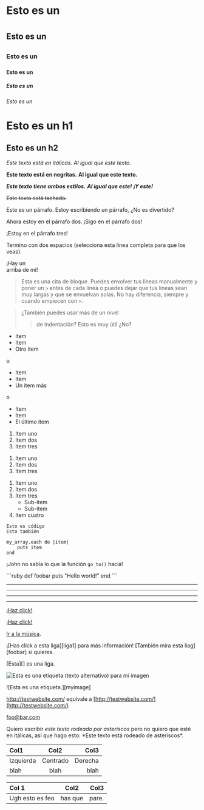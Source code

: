 
<!-- Markdown está basado en HTML, así que cualquier archivo HTML es Markdown
válido, eso significa que podemos usar elementos HTML en Markdown como, por
ejemplo, el comentario y no serán afectados por un parseador Markdown. Aún 
así si creas un elemento HTML en tu archivo Markdown no podrás usar sintaxis
Markdown dentro de él. -->

<!-- La implementación de Markdown cambia de acuerdo al parseador. Esta
guía servirá para clarificar cuales características son universales y
cuales son específicas de cada parseador-->

<!-- Headers -->
<!-- Puedes crear headers HTML fácilmente precediendo al texto con una serie
de símbolos de números (#)-->

# Esto es un <h1>
## Esto es un <h2>
### Esto es un <h3>
#### Esto es un <h4>
##### Esto es un <h5>
###### Esto es un <h6>

<!-- Markdown también nos proveé con dos alternativas para indicar h1 y h2 -->
Esto es un h1
=============

Esto es un h2
-------------

<!-- Estilos para texto plano -->
<!-- El texto puede ser fácilmente estilizado con italicas, negritas o tachado 
usando markdown -->

*Este texto está en itálicas.*
_Al igual que este texto._

**Este texto está en negritas.**
__Al igual que este texto.__

***Este texto tiene ambos estilos.***
**_Al igual que este!_**
*__¡Y este!__*

<!-- En Github Flavored Markdown, el cual es usado para mostrar archivos 
Markdown en Github, también tenemos: -->

~~Este texto está tachado.~~

<!-- Los párrafos son una o múltiples líneas de texto adyacentes separadas por 
una o múltiples líneas en blanco-->

Este es un párrafo. Estoy escribiendo un párrafo, ¿No es divertido?

Ahora estoy en el párrafo dos.
¡Sigo en el párrafo dos!

¡Estoy en el párrafo tres!

<!-- Si en algún momento quieres insertar un break HTML <br />, puedes terminar
un párrafo con dos o más espacios y luego empieza un párrafo nuevo-->

Termino con dos espacios (selecciona esta línea completa para que los veas).  

¡Hay un <br /> arriba de mí!

<!-- Las citas de bloque son fáciles y se pueden hacer con el caracter >. -->

> Esta es una cita de bloque. Puedes
> envolver tus líneas manualmente y poner un `>` antes de cada línea o puedes dejar que tus líneas sean muy largas y que se envuelvan solas.
> No hay diferencia, siempre y cuando empiecen con `>`.

> ¿También puedes usar más de un nivel
>> de indentación?
> Esto es muy útil ¿No?

<!-- Listas -->
<!-- Las listas desordenadas se hacen usando asteriscos, símbolos de más,
 o guiones -->

* Item
* Item
* Otro item

o

+ Item
+ Item
+ Un item más

o

- Item
- Item
- El último item

<!-- Las listas ordenadas se logran con un número seguido de un punto -->

1. Item uno
2. Item dos
3. Item tres

<!-- Aunque Markdown mostrará los items correctamente en orden, esto no
es una buena idea -->

1. Item uno
1. Item dos
1. Item tres
<!-- (Esto muestra lo mismo que el ejemplo de arriba) -->

<!-- También puedes usar sub-listas -->

1. Item uno
2. Item dos
3. Item tres
    * Sub-item
    * Sub-item
4. Item cuatro

<!-- Bloques de código -->
<!-- Puedes indicar un bloque de código (usan los elementos <code>) indentando 
una línea con cuatro espacios o un tab-->

    Esto es código
    Esto también

<!-- También puedes insertar dos tabs (o cuatro espacios adicionales)
para indentar dentro del código -->

    my_array.each do |item|
        puts item
    end

<!-- Código dentro de la línea puede ser escrito usando la comilla ` -->

¡John no sabía lo que la función `go_to()` hacía!

<!-- Con Github Flavored Markdown, puedes usar una sintaxis especial para código -->

\`\`\`ruby <!-- quita esas comillas cuando lo hagas, deja sólo ruby ! -->
def foobar
    puts "Hello world!"
end
\`\`\` <!-- aquí también, sin comillas, sólo  -->

<!-- El texto de arriba no necesita indentación, aparte Github usará
resaltará la sintaxis del lenguaje que especifiques después de  -->

<!-- Regla horizontal (<hr />) -->
<!-- Las reglas horizontales se agregan fácilmente con tres o más asteriscos o guiones,
con o sin espacios. -->

***
---
- - - 
****************

<!-- Ligas -->
<!-- Una de las mejores cosas de Markdown es la facilidad para hacer ligas. Pon
el texto a mostrar en corchetes [] seguidos por la URL en paréntesis () -->

[¡Haz click!](http://test.com/)

<!-- También puedes agregar el titulo de la liga usando comillas dentro de los paréntesis -->

[¡Haz click!](http://test.com/ "Liga al test.com")

<!-- También funcionan las rutas relativas. -->

[Ir a la música](/music/).

<!-- Markdown también soporta ligas con estilo de referencia -->

¡[Has click a esta liga][liga1] para más información!
[También mira esta liag][foobar] si quieres.




<!-- El título también puede estar en comillas simples o dentro de paréntesis,
también se pueden omitir completamente. Las referencias pueden estar en cualquier
lugar en tu documento y los IDs de referencia pueden ser lo que sea mientras sean únicos. -->

<!-- También hay "nombramiento implicito" el cual te permite usar el texto de la liga como id -->

[Esta][] es una liga.



<!-- Pero no se usa comúnmente. -->

<!-- Imagenes -->
<!-- Las imagenes se hacen de la misma forma que las ligas pero con un símbolo de exclamaciónal frente! -->

![Esta es una etiqueta (texto alternativo) para mi imagen](http://imgur.com/myimage.jpg "Un titulo opcional")

<!-- Y el estilo de referencia funciona como se espera -->

![Esta es una etiqueta.][myimage]



<!-- Misceláneos -->
<!-- Auto-ligas -->

<http://testwebsite.com/> equivale a
[http://testwebsite.com/](http://testwebsite.com/)

<!-- Auto-ligas para correos electrónicos -->

<foo@bar.com>

<!-- Escapando caracteres -->

Quiero escribir *este texto rodeado por asteriscos* pero no quiero que esté en itálicas,
así que hago esto: \*Este texto está rodeado de asteriscos\*.

<!-- Tablas -->
<!-- Las tablas sólo están disponibles en Github Flavored Markdown y son un poco pesadas,
pero si de verdad las quieres: -->

| Col1         | Col2     | Col3          |
| :----------- | :------: | ------------: |
| Izquierda | Centrado | Derecha |
| blah         | blah     | blah          |

<!-- o, para los mismos resultados -->

Col 1 | Col2 | Col3
:-- | :-: | --:
Ugh esto es feo | has que | pare.

<!-- ¡El fin! -->
